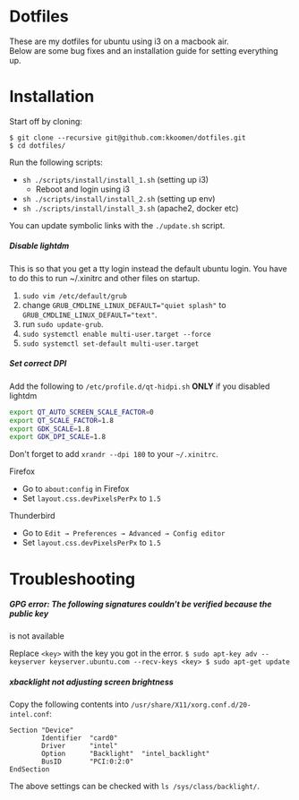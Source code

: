 # Dotfiles

These are my dotfiles for ubuntu using i3 on a macbook air.<br/>
Below are some bug fixes and an installation guide for setting everything up.

# Installation

Start off by cloning:

```
$ git clone --recursive git@github.com:kkoomen/dotfiles.git
$ cd dotfiles/
```

Run the following scripts:

- `sh ./scripts/install/install_1.sh` (setting up i3)
  - Reboot and login using i3
- `sh ./scripts/install/install_2.sh` (setting up env)
- `sh ./scripts/install/install_3.sh` (apache2, docker etc)

You can update symbolic links with the `./update.sh` script.

##### Disable lightdm

This is so that you get a tty login instead the default ubuntu login. You have to
do this to run ~/.xinitrc and other files on startup.

1. `sudo vim /etc/default/grub`
2. change `GRUB_CMDLINE_LINUX_DEFAULT="quiet splash"` to `GRUB_CMDLINE_LINUX_DEFAULT="text"`.
3. run `sudo update-grub`.
4. `sudo systemctl enable multi-user.target --force`
5. `sudo systemctl set-default multi-user.target`

##### Set correct DPI

Add the following to `/etc/profile.d/qt-hidpi.sh` **ONLY** if you disabled lightdm

```sh
export QT_AUTO_SCREEN_SCALE_FACTOR=0
export QT_SCALE_FACTOR=1.8
export GDK_SCALE=1.8
export GDK_DPI_SCALE=1.8
```

Don't forget to add `xrandr --dpi 180` to your `~/.xinitrc`.

Firefox
- Go to `about:config` in Firefox
- Set `layout.css.devPixelsPerPx` to `1.5`

Thunderbird
- Go to `Edit → Preferences → Advanced → Config editor`
- Set `layout.css.devPixelsPerPx` to `1.5`

# Troubleshooting

##### GPG error: The following signatures couldn't be verified because the public key
is not available

Replace `<key>` with the key you got in the error.
`
$ sudo apt-key adv --keyserver keyserver.ubuntu.com --recv-keys <key>
$ sudo apt-get update
`

##### xbacklight not adjusting screen brightness

Copy the following contents into `/usr/share/X11/xorg.conf.d/20-intel.conf`:

```
Section "Device"
        Identifier  "card0"
        Driver      "intel"
        Option      "Backlight"  "intel_backlight"
        BusID       "PCI:0:2:0"
EndSection
```

The above settings can be checked with `ls /sys/class/backlight/`.
